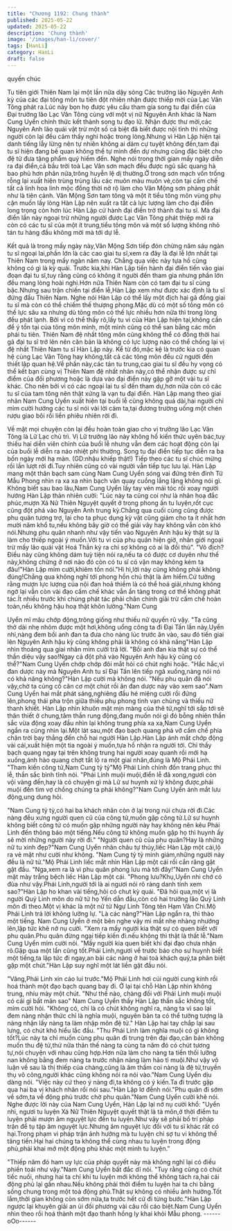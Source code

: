 ```yaml
---
title: "Chương 1192: Chung thành"
published: 2025-05-22
updated: 2025-05-22
description: 'Chung thành'
image: '/images/han-li/cover/'
tags: [HanLi]
category: HanLi
draft: false
---
```


quyến chúc

Tu tiên giới Thiên Nam lại một lần nữa dậy sóng
Các trưởng lão Nguyên Anh kỳ của các đại tông môn tu tiên đột
nhiên nhận được thiếp mời của Lạc Vân Tông phát ra.Lúc này
bọn họ được yêu cầu tham gia song tu đại điển của Đại trưởng
lão Lạc Vân Tông cùng với một vị nữ Nguyên Anh khác là Nam
Cung Uyển chính thức kết thành song tu đạo lữ.
Nhận được thư mời,các Nguyên Anh lão quái vật trừ một số cá
biệt đã biết được nội tình thì những người còn lại đều cảm thấy
nghi hoặc trong lòng.Nhưng vì Hàn Lập hiện tại danh tiếng lẫy
lừng nên tự nhiên không ai dám cự tuyệt không đến,tam đại tu sĩ
hiện đang bế quan không thể tự mình đến dự nhưng cũng đặc
biệt cho đệ tử đưa tặng phẩm quý hiếm đến.
Nghe nói trong thời gian mấy ngày diễn ra đại điển,cả bầu trời toà
Lạc Vân sơn mạch đều được ngũ sắc quang hà bao phủ hơn
phân nửa,trông huyễn lệ dị thường.Ở trong sơn mạch vốn trống
rỗng lại xuất hiện trùng trùng lầu các muôn màu muôn vẻ,còn tại
cấm chế tất cả linh hoa linh mộc đồng thời nở rộ làm cho Vân
Mộng sơn phảng phất như là tiên cảnh.
Vân Mộng Sơn tam tông và một ít tiểu tông môn vùng phụ cận
muốn lấy lòng Hàn Lập nên xuất ra tất cả lực lượng làm cho đại
điển long trọng còn hơn lúc Hàn Lập cử hành đại điển trở thành
đại tu sĩ.
Mà đại điển lần này ngoại trừ những người được Lạc Vân Tông
phát thiệp mời ra còn có các tu sĩ của một ít trung,tiểu tông môn
và một số lượng không nhỏ tán tu hàng đầu không mời mà tới dự
lễ.

Kết quả là trong mấy ngày này,Vân Mộng Sơn tiếp đón chừng
năm sáu ngàn tu sĩ ngoại lai,phần lớn là các cao giai tu sĩ,xem ra
đây là đại lễ lớn nhất tại Thiên Nam trong mấy ngàn năm nay.
Chẳng qua việc này tựa hồ cũng không có gì là kỳ quái.
Trước kia,khi Hàn Lập tiến hành đại điển tiến vào giai đoạn đại tu
sĩ,tuy rằng cũng có không ít người đến tham gia nhưng phần lớn
đều mang lòng hoài nghi.Hơn nữa Thiên Nam còn có tam đại tu sĩ
cùng bậc.Nhưng sau trận chiến tại điển lễ,Hàn Lập xem như
được xác định là tu sĩ đứng đầu Thiên Nam.
Nghe nói Hàn Lập có thể lấy một địch hai gã đồng giai tu sĩ mà
còn có thể chiếm thế thượng phong.Mặc dù có một số tông môn
có thế lực sâu xa nhưng dù tông môn có thế lực nhiều hơn nữa
thì trong lòng đều phát lạnh.
Bởi vì có thể thấy rõ,lấy tu vi của Hàn Lập hiện tại,không cần để ý
tồn tại của tông môn mình, một mình cũng có thể san bằng các
môn phái tu tiên.
Thiên Nam đệ nhất tông môn cũng không thể có đồng thời hai gã
đại tu sĩ trở lên nên căn bản là không có lực lượng nào có thể
chống lại vị đệ nhất Thiên Nam tu sĩ Hàn Lập này.
Kể từ đó,mặc kệ là trước kia có quan hệ cùng Lạc Vân Tông hay
không,tất cả các tông môn đều cử người đến thiết lập quan hệ.Về
phần này,các tán tu trung,cao giai tu sĩ đều hy vọng có thể kết
bạn cùng vị Thiên Nam đệ nhất nhân này,có thể nhận được sự chỉ
điểm của đối phương hoặc là dựa vào đại điển này gặp gỡ một
vài tu sĩ khác.
Cho nên bởi vì có các ngoại lai tu sĩ đến tham dự,hơn nữa còn có
các tu sĩ của tam tông nên thật xứng là vạn tu đại điển.
Hàn Lập mang theo giai nhân Nam Cung Uyển xuất hiện tại buổi
lễ cũng không quá dài,hai người chỉ mỉm cười hướng các tu sĩ nói
vài lời cảm ta,tại đương trường uống một chén rượu giao bôi rồi
liền phiêu nhiên rời đi.

Về mặt mọi chuyện còn lại đều hoàn toàn giao cho vị trưởng lão
Lạc Vân Tông là Lữ Lạc chủ trì.
Vị Lữ trưởng lão này không hổ kiến thức uyên bác,tuy thiếu hai
diễn viên chính của buổi lễ nhưng vẫn đem các hoạt động còn lại
của buổi lễ diễn ra náo nhiệt phi thường.
Song tu đại điển tiếp tục diễn ra ba bốn ngày mới hạ màn.
(GD:nhậu khiếp thật!)
Tiếp theo các tu sĩ chúc mừng rồi lần lượt rời đi.Tuy nhiên cũng
có vài người vẫn tiếp tục lưu lại.
Hàn Lập mang một thân bạch sam cùng Nam Cung Uyển sóng
vai đứng trên đỉnh Tử Mẫu Phong nhìn ra xa xa nhìn bạch vân
quay cuồng lẳng lặng không nói gì.
Không biết sau bao lâu,Nam Cung Uyển lấy tay vén mái tóc rồi
xoay người hướng Hàn Lập thản nhiên cười:
"Lúc này ta cũng coi như là nhân hoạ đắc phúc,mượn Xá Nữ
Thiên Nguyệt quyết ở trong phong ấn tu luyện,rốt cục cũng đột
phá vào Nguyên Anh trung kỳ.Chẳng qua cuối cùng cũng được
phu quân tương trợ, lại cho ta phục dụng kỳ vật cũng giảm cho ta
ít nhất hơn mười năm khổ tu,nếu không bây giờ có thể giải vây
hay không vẫn còn khó nói.Nhưng phu quân nhanh như vậy tiến
vào Nguyên Anh hậu kỳ thật sự là làm cho thiếp ngoài ý muốn.Với
tu vi của phu quân hiện giờ, nhân giới ngoại trừ mấy lão quái vật
Hoá Thần kỳ ra chỉ sợ không có ai là đối thủ".
"Vô địch?Điều này cũng không dám tuỳ tiện nói ra,nếu ta có được
cơ duyên như thế này,không chừng ở nơi nào đó còn có tu sĩ có
vận may không kém ta đâu!"Hàn Lập mỉm cười,khiêm tốn nói."Hì
hì,lời này cũng không phải không đúng!Chẳng qua không nghĩ tới
phong hồn chú thật là âm hiểm.Cứ tưởng rằng mượn lực lượng
của nội đan hoả thiềm là có thể hoá giải,nhưng không ngờ lại vẫn
còn vài đạo cấm chế khác vẫn ẩn tàng trong cơ thể không phát
tác.Ít nhiều trước khi chúng phát tác phải chân chính giải trừ cấm
chế hoàn toàn,nếu không hậu hoạ thật khôn lường."Nam Cung

Uyển mĩ mâu chớp động,trông giống như thiếu nữ quyến rũ vậy.
"Ta cũng thở dài nhẹ nhõm được một hơi,không uổng công ta đi
Đại Tấn lần này.Uyển nhi,nàng đem bồi anh đan ta đưa cho nàng
lúc trước ăn vào, sau đó tiến giai lên Nguyên Anh hậu kỳ cũng
không phải là không có khả năng"Hàn Lập nhìn thoáng qua giai
nhân mỉm cười trả lời.
"Bồi anh đan kia thật sự có thể thần diệu vậy sao!Ngay cả đột phá
vào Nguyên Anh hậu kỳ cũng có thể?"Nam Cung Uyển chớp
chớp đôi mắt hỏi có chút nghi hoặc.
"Hắc hắc,vì đan dược này mà Nguyên Anh tu sĩ Đại Tấn lên tiếp
ngã xuống,nàng nói nó có khả năng không?"Hàn Lập cười mà
không nói.
"Nếu phu quân đã nói vậy,chờ ta củng cố căn cơ một chút rồi ăn
đan dược này vào xem sao".Nam Cung Uyển hai mắt phát
sáng,nghiêng đầu hé miệng cười rồi đứng lên,phong thái pha trộn
giữa thiếu phụ phong tình vạn chủng và thiếu nữ thanh khiết.
Hàn Lập nhìn khuôn mặt mịn màng của thê tử,nghĩ tới sắp tới sẽ
thân thiết ở chung,tâm thần rung động,đang muốn nói gì đó bỗng
nhiên thần sắc vừa động xoay đầu nhìn lại không trung phía xa
xa,Nam Cung Uyển ngẩn ra cũng nhìn lại.Một lát sau,một đạo
bạch quang phá vỡ cấm chế phía chân trời bay thẳng đến chỗ hai
người Hàn Lập.Hàn Lập ánh mắt chớp động vài cái,xuất hiện một
tia ngoài ý muốn,tựa hồ nhận ra người tới.
Chỉ thấy bạch quang ngay tại trên không trung hai người xoay
quanh rồi mới hạ xuống,ánh hào quang chợt tắt lộ ra một giai
nhân,đúng là Mộ Phái Linh.
"Tham kiến công tử,Nam Cung tỷ tỷ"Mộ Phái Linh chỉnh đốn trang
phục thi lễ, thần sắc bình tĩnh nói.
"Phái Linh muội muội,điển lễ đã xong,ngươi còn vội vàng đến,hay
là có chuyện gì mà Lữ sư huynh xử lý không được,phái muội đến
tìm vợ chồng chúng ta phải không?"Nam Cung Uyển ánh mắt lưu
động,ung dung hỏi.

"Nam Cung tỷ tỷ,có hai ba khách nhân còn ở lại trong núi chưa rời
đi.Các nàng đều xưng người quen cũ của công tử,muốn gặp công
tử.Lữ sư huynh không biết công tử có muốn gặp những người này
hay không nên kêu Phái Linh đến thông báo một tiếng.Nếu công
tử không muốn gặp họ thì huynh ấy sẽ mời những người này rời
đi."
"Người quen cũ của phu quân?Hay là những nữ tu xinh
đẹp?"Nam Cung Uyển nhãn châu tự thủy,liếc Hàn Lập một cái,lộ
ra vẻ mặt như cười như không.
"Nam Cung tỷ tỷ minh giám,những người này đều là nữ tử."Mộ
Phái Linh liếc mắt nhìn Hàn Lập một cái rồi cắn răng gật gật đầu.
"Nga,xem ra là vì phu quân phong lưu mà tới đây!"Nam Cung
Uyển mặt mày trắng bệch liếc Hàn Lập một cái.
"Phong lưu?Khụ,Uyển nhi chớ có đùa như vậy.Phái Linh,người tới
là ai ngươi nói rõ ràng danh tính xem sao?"Hàn Lập ho khan vài
tiếng,hỏi có chut kỳ quái.
"Đã hỏi qua,một vị là người Quỷ Linh môn do nữ tử họ Yến dẫn
đầu,còn có hai trưởng lão Quỷ Linh môn đi theo.Một vị khác là
một nữ tử Ngự Linh Tông tên Hạm Vân Chi.Mộ Phái Linh trả lời
không lưỡng lự.
"Là các nàng?"Hàn Lập ngẩn ra, thì thào một tiếng.
Nam Cung Uyển ở một bên nghe vậy mi mắt nhẹ nhàng nhướng
lên,lập tức khẽ nở nụ cười.
"Xem ra mấy người kia thật sự có quen biết với phu quân.Phu
quân đừng ngại tiếp kiến đi.nếu không thì thật là thất lễ."Nam
Cung Uyển mỉm cười nói.
"Mấy người kia quen biết khi đại đạo chưa nhận rõ.Gặp qua một
lần cũng tốt.Phái Linh,ngươi về trước báo cho sư huynh biết một
tiếng,ta lập tức đi ngay,an bài các nàng ở hai toà khách quý,ta
phân biệt gặp một chút."Hàn Lập suy nghĩ một lát liền gật đầu nói.

"Vâng,Phái Linh xin cáo lui trước."Mộ Phái Linh hơi cúi người
cung kính rồi hoá thành một đạo bạch quang bay đi.
Ở lại tại chỗ Hàn Lập nhìn không trung, nhíu mày một chút.
"Như thế nào, chàng đối với Phái Linh muội muội có cái gì bất
mãn sao" Nam Cung Uyển thấy Hàn Lập thần sắc không tốt, mỉm
cười hỏi.
"Không có, chỉ là có chút không nghĩ ra, nàng ta vì sao lại đem
nàng nhận thức chỉ là nghĩa muội, nguyên bản ta có thể tưởng
tượng là nàng nhận lấy nàng ta làm nhập môn đệ tử." Hàn Lập
hai tay chắp lại sau lưng, có chút khó hiểu lắc đầu.
"Thu Phái Linh làm nghĩa muội có gì không tốt?Lúc này ta chỉ
muốn cùng phu quân đi trung trên đại đạo,căn bản không muốn
thu đệ tử,thứ nữa thân thế nàng ta cùng ta năm đó có chút tương
tự,nói chuyện với nhau cũng hợp.Hơn nữa làm cho nàng ta tiến
thối lưỡng nan không bằng đem nàng ta trước nhận nàng làm
hảo tỉ muội.Như vậy vô luận về sau là thị thiếp của chàng,cũng là
âm thầm coi nàng là đệ tử,truyền thụ võ công,người khác cũng
không nói ra nói vào."Nam Cung Uyển dịu dàng nói.
"Việc này cứ theo ý nàng đi,ta không có ý kiến.Ta đi trước gặp
qua hai ba vị khách nhân rồi nói sau."Hàn Lập lơ đễnh nói."Phu
quân đi sớm về sớm,ta về động phủ trước chờ phu quân."Nam
Cung Uyển cười khẽ nói.
Nghe được lời này của Nam Cung Uyển, Hàn Lập lại nở nụ cười
khổ:
"Uyển nhi, ngươi tu luyện Xá Nữ Thiên Nguyệt quyết thật là tà
môn,ở thời điểm tu luyện phải mượn âm nguyệt lực đến tu
luyện.Như vậy sẽ phải bố trí pháp trận để tụ tập âm nguyệt
lực.Nhưng âm nguyệt lực đối với tu sĩ khác rất có hại.Trong phạm
vi pháp trận ảnh hưởng mà tu luyện chỉ sợ tu vi không thể tăng
tiến.Hại hai chúng ta không thể cùng nhau tu luyện trong động
phủ,phải khai mở một động phủ khác một mình tu luyện."

"Thiếp năm đó ham uy lực của pháp quyết này mà không nghĩ lại
có điều phiền toái như vậy."Nam Cung Uyển bất đắc dĩ nói.
"Tuy rằng cũng có chút tiếc nuối, nhưng hai ta chỉ khi tu luyện mới
không thể không tách ra,hai cái động phủ lại gần nhau.Nếu không
phải thời điểm tu luyện hai ta chi bằng sống chung trong một toà
động phủ.Thật sự không có nhiều ảnh hưởng.Tốt lắm,thời gian
không còn sớm nữa,ta trước hết cứ đi từng bước."Hàn Lập
ngược lại khuyên giải an ủi đối phương vài câu rồi cáo biệt.Nam
Cung Uyển nhìn theo rồi hoá thành một đạo thanh hồng ly khai
khỏi Mẫu phong.
------oOo------
